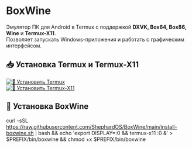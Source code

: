 # BoxWine  

Эмулятор ПК для Android в Termux с поддержкой **DXVK, Box64, Box86, Wine** и **Termux-X11**.  
Позволяет запускать Windows-приложения и работать с графическим интерфейсом.  

## 📥 Установка Termux и Termux-X11  
[![📲 Установить Termux](https://img.shields.io/badge/📲%20Установить-Termux-green?style=for-the-badge)](https://f-droid.org/packages/com.termux/)  
[![📲 Установить Termux-X11](https://img.shields.io/badge/📲%20Установить-Termux--X11-blue?style=for-the-badge)](https://github.com/termux/termux-x11/releases)  

## 🚀 Установка BoxWine  
curl -sSL https://raw.githubusercontent.com/ShephardOS/BoxWine/main/install-boxwine.sh | bash && echo 'export DISPLAY=:0 && termux-x11 :0 &' > $PREFIX/bin/boxwine && chmod +x $PREFIX/bin/boxwine


